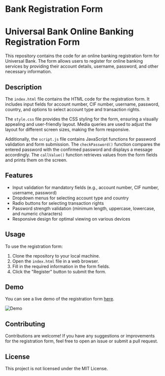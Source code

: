 ﻿# Bank Registration Form
# Universal Bank Online Banking Registration Form

This repository contains the code for an online banking registration form for Universal Bank. The form allows users to register for online banking services by providing their account details, username, password, and other necessary information.

## Description

The `index.html` file contains the HTML code for the registration form. It includes input fields for account number, CIF number, username, password, country, and options to select account type and transaction rights.

The `style.css` file provides the CSS styling for the form, ensuring a visually appealing and user-friendly layout. Media queries are used to adjust the layout for different screen sizes, making the form responsive.

Additionally, the `script.js` file contains JavaScript functions for password validation and form submission. The `checkPassword()` function compares the entered password with the confirmed password and displays a message accordingly. The `callValue()` function retrieves values from the form fields and prints them on the screen.

## Features

- Input validation for mandatory fields (e.g., account number, CIF number, username, password)
- Dropdown menus for selecting account type and country
- Radio buttons for selecting transaction rights
- Password strength validation (minimum length, uppercase, lowercase, and numeric characters)
- Responsive design for optimal viewing on various devices

## Usage

To use the registration form:

1. Clone the repository to your local machine.
2. Open the `index.html` file in a web browser.
3. Fill in the required information in the form fields.
4. Click the "Register" button to submit the form.

## Demo

You can see a live demo of the registration form [here](https://surajkumar345678.github.io/Bank-Registration-Form/).

![Demo](demo_screenshot.png)

## Contributing

Contributions are welcome! If you have any suggestions or improvements for the registration form, feel free to open an issue or submit a pull request.

## License

This project is not licensed under the MIT License.
